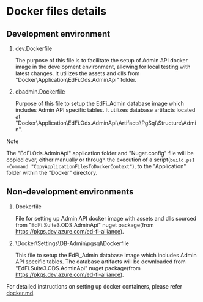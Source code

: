 # Docker files details

## Development environment

1. dev.Dockerfile

    The purpose of this file is to facilitate the setup of Admin API docker image in
    the development environment, allowing for local testing with latest changes.
    It utilizes the assets and dlls from "Docker\Application\EdFi.Ods.AdminApi"
    folder.

2. dbadmin.Dockerfile

    Purpose of this file to setup the EdFi_Admin database image which includes Admin
    API specific tables. It utilizes database artifacts located at
    "Docker\Application\EdFi.Ods.AdminApi\Artifacts\PgSql\Structure\Admin".

> [!NOTE]
> The "EdFi.Ods.AdminApi" application folder and "Nuget.config" file will be
> copied over, either manually or through the execution of a script(`build.ps1
> -Command "CopyApplicationFilesToDockerContext"`), to the "Application" folder
> within the "Docker" directory. 

## Non-development environments

1. Dockerfile

    File for setting up Admin API docker image with assets and dlls sourced from
    "EdFi.Suite3.ODS.AdminApi" nuget package(from
    https://pkgs.dev.azure.com/ed-fi-alliance).

2. \Docker\Settings\DB-Admin\pgsql\Dockerfile

    This file to setup the EdFi_Admin database image which includes Admin API
    specific tables. The database artifacts will be downloaded from
    "EdFi.Suite3.ODS.AdminApi" nuget package(from
    https://pkgs.dev.azure.com/ed-fi-alliance).

For detailed instructions on setting up docker containers, please refer
[docker.md](../docs/docker.md).
